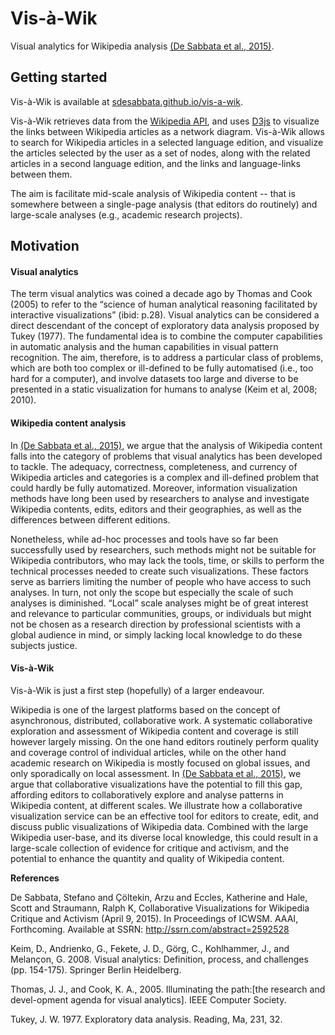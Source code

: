 # Vis-à-Wik

Visual analytics for Wikipedia analysis [(De Sabbata et al., 2015)](http://ssrn.com/abstract=2592528).

## Getting started

Vis-à-Wik is available at [sdesabbata.github.io/vis-a-wik](http://sdesabbata.github.io/vis-a-wik).

Vis-à-Wik retrieves data from the [Wikipedia API](http://www.mediawiki.org/wiki/API:Main_page), and uses [D3js](http://d3js.org/) to visualize the links between Wikipedia articles as a network diagram. Vis-à-Wik allows to search for Wikipedia articles in a selected language edition, and visualize the articles selected by the user as a set of nodes, along with the related articles in a second language edition, and the links and language-links between them.

The aim is facilitate mid-scale analysis of Wikipedia content -- that is somewhere between a single-page analysis (that editors do routinely) and large-scale analyses (e.g., academic research projects).

## Motivation

#### Visual analytics

The term visual analytics was coined a decade ago by Thomas and Cook (2005) to refer to the “science of human analytical reasoning facilitated by interactive visualizations” (ibid: p.28). Visual analytics can be considered a direct descendant of the concept of exploratory data analysis proposed by Tukey (1977). The fundamental idea is to combine the computer capabilities in automatic analysis and the human capabilities in visual pattern recognition. The aim, therefore, is to address a particular class of problems, which are both too complex or ill-defined to be fully automatised (i.e., too hard for a computer), and involve datasets too large and diverse to be presented in a static visualization for humans to analyse (Keim et al, 2008; 2010).

#### Wikipedia content analysis

In [(De Sabbata et al., 2015)](http://ssrn.com/abstract=2592528), we argue that the analysis of Wikipedia content falls into the category of problems that visual analytics has been developed to tackle. The adequacy, correctness, completeness, and currency of Wikipedia articles and categories is a complex and ill-defined problem that could hardly be fully automatized. Moreover, information visualization methods have long been used by researchers to analyse and investigate Wikipedia contents, edits, editors and their geographies, as well as the differences between different editions.

Nonetheless, while ad-hoc processes and tools have so far been successfully used by researchers, such methods might not be suitable for Wikipedia contributors, who may lack the tools, time, or skills to perform the technical processes needed to create such visualizations. These factors serve as barriers limiting the number of people who have access to such analyses. In turn, not only the scope but especially the scale of such analyses is diminished. “Local” scale analyses might be of great interest and relevance to particular communities, groups, or individuals but might not be chosen as a research direction by professional scientists with a global audience in mind, or simply lacking local knowledge to do these subjects justice.

#### Vis-à-Wik

Vis-à-Wik is just a first step (hopefully) of a larger endeavour.

Wikipedia is one of the largest platforms based on the concept of asynchronous, distributed, collaborative work. A systematic collaborative exploration and assessment of Wikipedia content and coverage is still however largely missing. On the one hand editors routinely perform quality and coverage control of individual articles, while on the other hand academic research on Wikipedia is mostly focused on global issues, and only sporadically on local assessment. In [(De Sabbata et al., 2015)](http://ssrn.com/abstract=2592528), we argue that collaborative visualizations have the potential to fill this gap, affording editors to collaboratively explore and analyse patterns in Wikipedia content, at different scales. We illustrate how a collaborative visualization service can be an effective tool for editors to create, edit, and discuss public visualizations of Wikipedia data. Combined with the large Wikipedia user-base, and its diverse local knowledge, this could result in a large-scale collection of evidence for critique and activism, and the potential to enhance the quantity and quality of Wikipedia content.

**References**

De Sabbata, Stefano and Çöltekin, Arzu and Eccles, Katherine and Hale, Scott and Straumann, Ralph K, Collaborative Visualizations for Wikipedia Critique and Activism (April 9, 2015). In Proceedings of ICWSM. AAAI, Forthcoming. Available at SSRN: http://ssrn.com/abstract=2592528

Keim, D., Andrienko, G., Fekete, J. D., Görg, C., Kohlhammer, J., and Melançon, G. 2008. Visual analytics: Definition, process, and challenges (pp. 154-175). Springer Berlin Heidelberg.

Thomas, J. J., and Cook, K. A., 2005. Illuminating the path:[the research and devel-opment agenda for visual analytics]. IEEE Computer Society.

Tukey, J. W. 1977. Exploratory data analysis. Reading, Ma, 231, 32.

